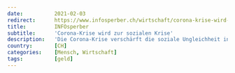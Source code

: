 ```yaml
---
date:          2021-02-03
redirect:      https://www.infosperber.ch/wirtschaft/corona-krise-wird-zur-sozialen-krise/
title:         INFOsperber
subtitle:      'Corona-Krise wird zur sozialen Krise'
description:   'Die Corona-Krise verschärft die soziale Ungleichheit in der Schweiz. Korrekturen sind notwendig und machbar.'
country:       [CH]
categories:    [Mensch, Wirtschaft]
tags:          [geld]
---
```


